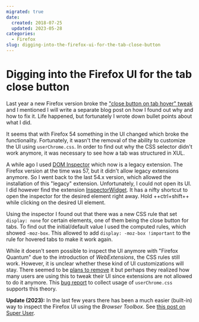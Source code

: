 ```yaml
---
migrated: true
date:
  created: 2018-07-25
  updated: 2023-05-28
categories:
  - Firefox
slug: digging-into-the-firefox-ui-for-the-tab-close-button
---
```


# Digging into the Firefox UI for the tab close button

Last year a new Firefox version broke the ["close button on tab hover" tweak](../2016/firefox-close-tab-button-on-hover.md) and I mentioned I will write a separate blog post on how I found out why and how to fix it.
Life happened, but fortunately I wrote down bullet points about what I did.

It seems that with Firefox 54 something in the UI changed which broke the functionality.
Fortunately, it wasn't the removal of the ability to customize the UI using `userChrome.css`.
In order to find out why the CSS selector didn't work anymore, it was necessary to see how a tab was structured in XUL.

A while ago I used [DOM Inspector](https://web.archive.org/web/20181122221742/https://addons.mozilla.org/en-US/firefox/addon/dom-inspector-6622/) which now is a legacy extension.
The Firefox version at the time was 57, but it didn't allow legacy extensions anymore.
So I went back to the last 54.x version, which allowed the installation of this "legacy" extension.
Unfortunately, I could not open its UI.
I did however find the extension [InspectorWidget](https://web.archive.org/web/20181102004227/https://addons.mozilla.org/en-US/firefox/addon/inspectorwidget/).
It has a nifty shortcut to open the inspector for the desired element right away.
Hold ++ctrl+shift++ while clicking on the desired UI element.

Using the inspector I found out that there was a new CSS rule that set `display: none` for certain elements, one of them being the close button for tabs.
To find out the initial/default value I used the computed rules, which showed `-moz-box`.
This allowed to add `display: -moz-box !important` to the rule for hovered tabs to make it work again.

While it doesn't seem possible to inspect the UI anymore with "Firefox Quantum" due to the introduction of _WebExtensions_, the CSS rules still work.
However, it is unclear whether these kind of UI customizations will stay.
There seemed to be [plans to remove](https://blog.mozilla.org/addons/2017/02/16/the-road-to-firefox-57-compatibility-milestones/comment-page-1/#comment-223635) it but perhaps they realized how many users are using this to tweak their UI since extensions are not allowed to do it anymore.
This [bug report](https://bugzilla.mozilla.org/show_bug.cgi?id=1416044) to collect usage of `userChrome.css` supports this theory.

**Update (2023):** In the last few years there has been a much easier (built-in) way to inspect the Firefox UI using the _Browser Toolbox_.
See [this post on Super User](https://superuser.com/a/1608642).
